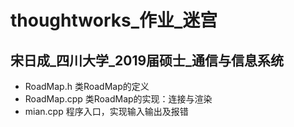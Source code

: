 # thoughtworks_作业_迷宫
## 宋日成_四川大学_2019届硕士_通信与信息系统
* RoadMap.h 类RoadMap的定义
* RoadMap.cpp 类RoadMap的实现：连接与渲染
* mian.cpp 程序入口，实现输入输出及报错
